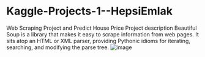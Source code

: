 # Kaggle-Projects-1--HepsiEmlak
Web Scraping Project and Predict House Price 
Project description
Beautiful Soup is a library that makes it easy to scrape information from web pages. It sits atop an HTML or XML parser, providing Pythonic idioms for iterating, searching, and modifying the parse tree.
![image](https://github.com/omrbhdr/Kaggle-Projects-1--HepsiEmlak/assets/12261537/06a4247e-9616-4493-b33d-10711fc7b249)
